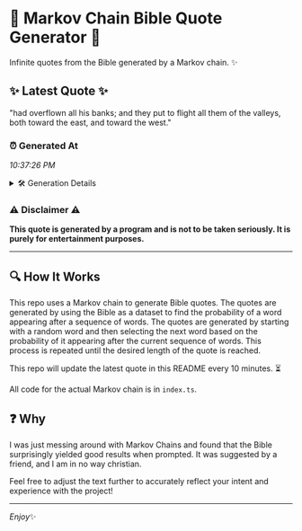 # 📖 Markov Chain Bible Quote Generator 📖

Infinite quotes from the Bible generated by a Markov chain. ✨

## ✨ Latest Quote ✨
"had overflown all his banks; and they put to flight all them of the valleys, both toward the east, and toward the west."

### ⏰ Generated At
*10:37:26 PM*

<details>
    <summary>🛠️ Generation Details</summary>
    <p>
        <strong>🌱 Seed:</strong> had<br>
        <strong>🔄 Iterations:</strong> 22<br>
        <strong>📜 Context History:</strong><br>[ had ]: overflown<br>[ had, overflown ]: all<br>[ had, overflown, all ]: his<br>[ had, overflown, all, his ]: banks;<br>[ had, overflown, all, his, banks; ]: and<br>[ had, overflown, all, his, banks;, and ]: they<br>[ overflown, all, his, banks;, and, they ]: put<br>[ all, his, banks;, and, they, put ]: to<br>[ his, banks;, and, they, put, to ]: flight<br>[ banks;, and, they, put, to, flight ]: all<br>[ and, they, put, to, flight, all ]: them<br>[ they, put, to, flight, all, them ]: of<br>[ put, to, flight, all, them, of ]: the<br>[ to, flight, all, them, of, the ]: valleys,<br>[ flight, all, them, of, the, valleys, ]: both<br>[ all, them, of, the, valleys,, both ]: toward<br>[ them, of, the, valleys,, both, toward ]: the<br>[ of, the, valleys,, both, toward, the ]: east,<br>[ the, valleys,, both, toward, the, east, ]: and<br>[ valleys,, both, toward, the, east,, and ]: toward<br>[ both, toward, the, east,, and, toward ]: the<br>[ toward, the, east,, and, toward, the ]: west.<br>
    </p>
</details>

### ⚠️ Disclaimer ⚠️
**This quote is generated by a program and is not to be taken seriously. It is purely for entertainment purposes.**

---

## 🔍 How It Works

This repo uses a Markov chain to generate Bible quotes. The quotes are generated by using the Bible as a dataset to find the probability of a word appearing after a sequence of words. The quotes are generated by starting with a random word and then selecting the next word based on the probability of it appearing after the current sequence of words. This process is repeated until the desired length of the quote is reached.

This repo will update the latest quote in this README every 10 minutes. ⏳

All code for the actual Markov chain is in `index.ts`.

## ❓ Why

I was just messing around with Markov Chains and found that the Bible surprisingly yielded good results when prompted. 
It was suggested by a friend, and I am in no way christian.

Feel free to adjust the text further to accurately reflect your intent and experience with the project!

---

*Enjoy*✨
